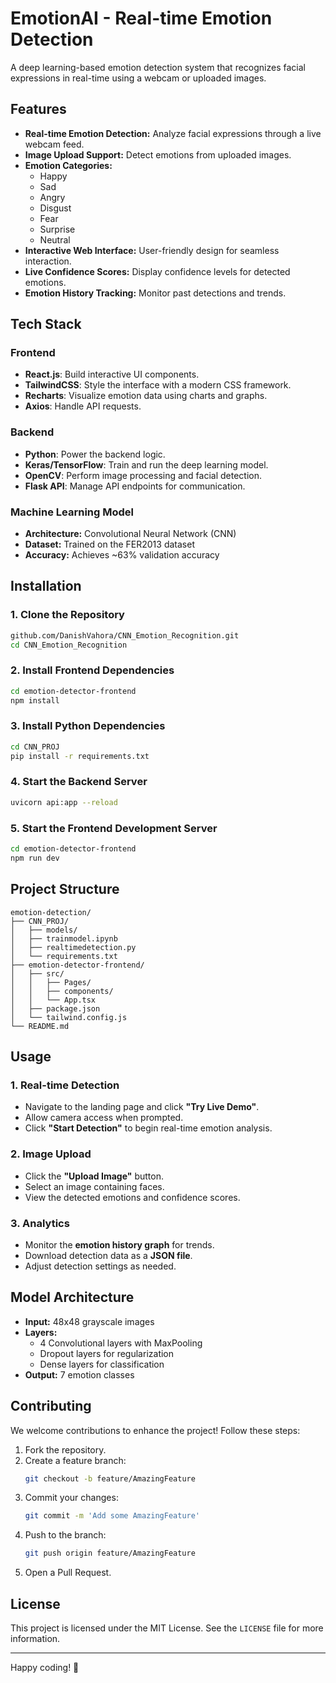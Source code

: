 # EmotionAI - Real-time Emotion Detection

A deep learning-based emotion detection system that recognizes facial expressions in real-time using a webcam or uploaded images.

## Features

- **Real-time Emotion Detection:** Analyze facial expressions through a live webcam feed.
- **Image Upload Support:** Detect emotions from uploaded images.
- **Emotion Categories:**
  - Happy
  - Sad
  - Angry
  - Disgust
  - Fear
  - Surprise
  - Neutral
- **Interactive Web Interface:** User-friendly design for seamless interaction.
- **Live Confidence Scores:** Display confidence levels for detected emotions.
- **Emotion History Tracking:** Monitor past detections and trends.

## Tech Stack

### Frontend

- **React.js**: Build interactive UI components.
- **TailwindCSS**: Style the interface with a modern CSS framework.
- **Recharts**: Visualize emotion data using charts and graphs.
- **Axios**: Handle API requests.

### Backend

- **Python**: Power the backend logic.
- **Keras/TensorFlow**: Train and run the deep learning model.
- **OpenCV**: Perform image processing and facial detection.
- **Flask API**: Manage API endpoints for communication.

### Machine Learning Model

- **Architecture:** Convolutional Neural Network (CNN)
- **Dataset:** Trained on the FER2013 dataset
- **Accuracy:** Achieves \~63% validation accuracy

## Installation

### 1. Clone the Repository

```bash
github.com/DanishVahora/CNN_Emotion_Recognition.git
cd CNN_Emotion_Recognition
```

### 2. Install Frontend Dependencies

```bash
cd emotion-detector-frontend
npm install
```

### 3. Install Python Dependencies

```bash
cd CNN_PROJ
pip install -r requirements.txt
```

### 4. Start the Backend Server

```bash
uvicorn api:app --reload
```

### 5. Start the Frontend Development Server

```bash
cd emotion-detector-frontend
npm run dev
```

## Project Structure

```plaintext
emotion-detection/
├── CNN_PROJ/
│   ├── models/
│   ├── trainmodel.ipynb
│   ├── realtimedetection.py
│   └── requirements.txt
├── emotion-detector-frontend/
│   ├── src/
│   │   ├── Pages/
│   │   ├── components/
│   │   └── App.tsx
│   ├── package.json
│   └── tailwind.config.js
└── README.md
```

## Usage

### 1. Real-time Detection

- Navigate to the landing page and click **"Try Live Demo"**.
- Allow camera access when prompted.
- Click **"Start Detection"** to begin real-time emotion analysis.

### 2. Image Upload

- Click the **"Upload Image"** button.
- Select an image containing faces.
- View the detected emotions and confidence scores.

### 3. Analytics

- Monitor the **emotion history graph** for trends.
- Download detection data as a **JSON file**.
- Adjust detection settings as needed.

## Model Architecture

- **Input:** 48x48 grayscale images
- **Layers:**
  - 4 Convolutional layers with MaxPooling
  - Dropout layers for regularization
  - Dense layers for classification
- **Output:** 7 emotion classes

## Contributing

We welcome contributions to enhance the project! Follow these steps:

1. Fork the repository.
2. Create a feature branch:
   ```bash
   git checkout -b feature/AmazingFeature
   ```
3. Commit your changes:
   ```bash
   git commit -m 'Add some AmazingFeature'
   ```
4. Push to the branch:
   ```bash
   git push origin feature/AmazingFeature
   ```
5. Open a Pull Request.

## License

This project is licensed under the MIT License. See the `LICENSE` file for more information.

---

Happy coding! 🚀

